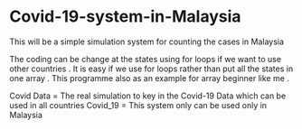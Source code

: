 # Covid-19-system-in-Malaysia
This will be a simple simulation system for counting the cases in Malaysia


The coding can be change at the states using for loops if we want to use other countries . 
It is easy if we use for loops rather than put all the states in one array .
This programme also as an example for array beginner like me .

Covid Data = The real simulation to key in the Covid-19 Data which can be used in all countries 
Covid_19 = This system only can be used only in Malaysia 
